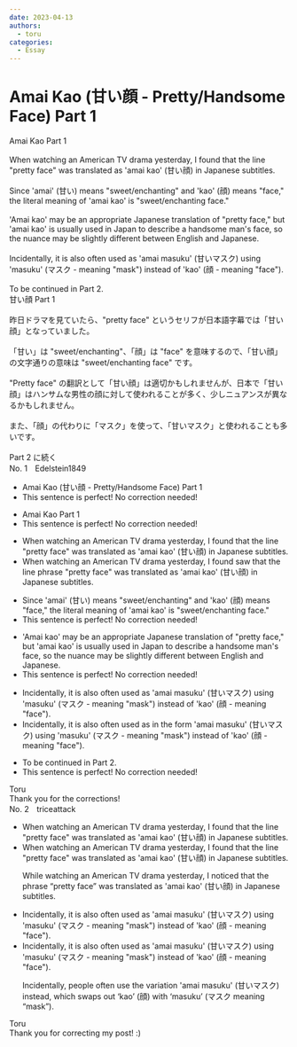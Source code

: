 ```yaml
---
date: 2023-04-13
authors:
  - toru
categories:
  - Essay
---
```


<h1 id="subject_show">Amai Kao (甘い顔 - Pretty/Handsome Face) Part 1</h1>
<div class="date" hidden>Apr 13, 2023 11:12</div>
<div id="post"><div id="body_show_ori">
Amai Kao Part 1<br/><br/>When watching an American TV drama yesterday, I found that the line "pretty face" was translated as 'amai kao' (甘い顔) in Japanese subtitles.<br/><br/>Since 'amai' (甘い) means "sweet/enchanting" and 'kao' (顔) means "face," the literal meaning of 'amai kao' is "sweet/enchanting face."<br/><br/>'Amai kao' may be an appropriate Japanese translation of "pretty face," but 'amai kao' is usually used in Japan to describe a handsome man's face, so the nuance may be slightly different between English and Japanese.<br/><br/>Incidentally, it is also often used as 'amai masuku' (甘いマスク) using 'masuku' (マスク - meaning "mask") instead of 'kao' (顔 - meaning "face").<br/><br/>To be continued in Part 2.
</div></div>

<!-- more -->

<div id="post_ja"><div id="body_show_mo">
甘い顔 Part 1<br/><br/>昨日ドラマを見ていたら、"pretty face" というセリフが日本語字幕では「甘い顔」となっていました。<br/><br/>「甘い」は "sweet/enchanting"、「顔」は "face" を意味するので、「甘い顔」の文字通りの意味は "sweet/enchanting face" です。<br/><br/>"Pretty face" の翻訳として「甘い顔」は適切かもしれませんが、日本で「甘い顔」はハンサムな男性の顔に対して使われることが多く、少しニュアンスが異なるかもしれません。<br/><br/>また、「顔」の代わりに「マスク」を使って、「甘いマスク」と使われることも多いです。<br/><br/>Part 2 に続く
</div></div>
<div id="block"><div class="first_name"> No. 1　<span class="just_name">Edelstein1849</span></div><div id="block2">
<ul class="correction_field">
<li class="incorrect">Amai Kao (甘い顔 - Pretty/Handsome Face) Part 1</li>
<li class="corrected perfect">This sentence is perfect! No correction needed!</li>
</ul>
<ul class="correction_field">
<li class="incorrect">Amai Kao Part 1</li>
<li class="corrected perfect">This sentence is perfect! No correction needed!</li>
</ul>
<ul class="correction_field">
<li class="incorrect">When watching an American TV drama yesterday, I found that the line "pretty face" was translated as 'amai kao' (甘い顔) in Japanese subtitles.</li>
<li class="corrected correct">
When watching an American TV drama yesterday, I <span class="f_red"><span class="sline">found</span></span> <span class="f_blue">saw</span> that the <span class="f_red"><span class="sline">line</span></span> <span class="f_blue">phrase</span> "pretty face" was translated as 'amai kao' (甘い顔) in Japanese subtitles.
</li>
</ul>
<ul class="correction_field">
<li class="incorrect">Since 'amai' (甘い) means "sweet/enchanting" and 'kao' (顔) means "face," the literal meaning of 'amai kao' is "sweet/enchanting face."</li>
<li class="corrected perfect">This sentence is perfect! No correction needed!</li>
</ul>
<ul class="correction_field">
<li class="incorrect">'Amai kao' may be an appropriate Japanese translation of "pretty face," but 'amai kao' is usually used in Japan to describe a handsome man's face, so the nuance may be slightly different between English and Japanese.</li>
<li class="corrected perfect">This sentence is perfect! No correction needed!</li>
</ul>
<ul class="correction_field">
<li class="incorrect">Incidentally, it is also often used as 'amai masuku' (甘いマスク) using 'masuku' (マスク - meaning "mask") instead of 'kao' (顔 - meaning "face").</li>
<li class="corrected correct">
Incidentally, it is also often used <span class="f_red"><span class="sline">as</span></span> <span class="f_blue">in the form</span> 'amai masuku' (甘いマスク) using 'masuku' (マスク - meaning "mask") instead of 'kao' (顔 - meaning "face").
</li>
</ul>
<ul class="correction_field">
<li class="incorrect">To be continued in Part 2.</li>
<li class="corrected perfect">This sentence is perfect! No correction needed!</li>
</ul>
</div><div class="name"><span class="just_name">Toru</span><br>
Thank you for the corrections!
</div>
</div>
<div id="block"><div class="first_name"> No. 2　<span class="just_name">triceattack</span></div><div id="block2">
<ul class="correction_field">
<li class="incorrect">When watching an American TV drama yesterday, I found that the line "pretty face" was translated as 'amai kao' (甘い顔) in Japanese subtitles.</li>
<li class="corrected correct">
When watching an American TV drama yesterday, I found that the line "pretty face" was translated as 'amai kao' (甘い顔) in Japanese subtitles.
<p class="correction_comment">While watching an American TV drama yesterday, I noticed that the phrase “pretty face” was translated as 'amai kao' (甘い顔) in Japanese subtitles.</p>
</li>
</ul>
<ul class="correction_field">
<li class="incorrect">Incidentally, it is also often used as 'amai masuku' (甘いマスク) using 'masuku' (マスク - meaning "mask") instead of 'kao' (顔 - meaning "face").</li>
<li class="corrected correct">
Incidentally, it is also often used as 'amai masuku' (甘いマスク) using 'masuku' (マスク - meaning "mask") instead of 'kao' (顔 - meaning "face").
<p class="correction_comment">Incidentally, people often use the variation 'amai masuku' (甘いマスク) instead, which swaps out ‘kao’ (顔) with ‘masuku’ (マスク meaning “mask”).</p>
</li>
</ul>
</div><div class="name"><span class="just_name">Toru</span><br>
Thank you for correcting my post! :)
</div>
</div>
